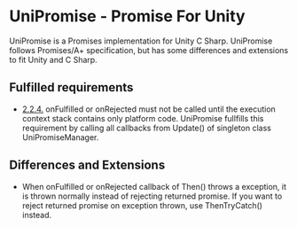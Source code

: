 UniPromise - Promise For Unity
===
UniPromise is a Promises implementation for Unity C Sharp.
UniPromise follows Promises/A+ specification, but has some differences and extensions to fit Unity and C Sharp.

Fulfilled requirements
---
- [2.2.4.](https://promisesaplus.com/#point-34) onFulfilled or onRejected must not be called until the execution context stack contains only platform code. UniPromise fullfills this requirement by calling all callbacks from Update() of singleton class UniPromiseManager.

Differences and Extensions
---
- When onFulfilled or onRejected callback of Then() throws a exception, it is thrown normally instead of rejecting returned promise. If you want to reject returned promise on exception thrown, use ThenTryCatch() instead.
